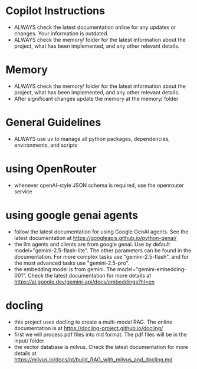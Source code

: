 # Copilot Instructions
- ALWAYS check the latest documentation online for any updates or changes. Your information is outdated.
- ALWAYS check the memory/ folder for the latest information about the project, what has been implemented, and any other relevant details.

# Memory
- ALWAYS check the memory/ folder for the latest information about the project, what has been implemented, and any other relevant details.
- After significant changes update the memory at the memory/ folder

# General Guidelines
- ALWAYS use uv to manage all python packages, dependencies, environments, and scripts

# using OpenRouter
- whenever openAI-style JSON schema is required, use the openrouter service

# using google genai agents
- follow the latest documentation for using Google GenAI agents. See the latest documentation at https://googleapis.github.io/python-genai/
- the llm agents and clients are from google genai. Use by default model="gemini-2.5-flash-lite". The other parameters can be found in the documentation. For more complex tasks use "gemini-2.5-flash", and for the most advanced tasks use "gemini-2.5-pro".
- the embedding model is from gemini. The model="gemini-embedding-001". Check the latest documentation for more details at https://ai.google.dev/gemini-api/docs/embeddings?hl=en

# docling
- this project uses docling to create a multi-modal RAG. The online documentation is at https://docling-project.github.io/docling/
- first we will process pdf files into md format. The pdf files will be in the input/ folder
- the vector database is milvus. Check the latest documentation for more details at https://milvus.io/docs/pt/build_RAG_with_milvus_and_docling.md
